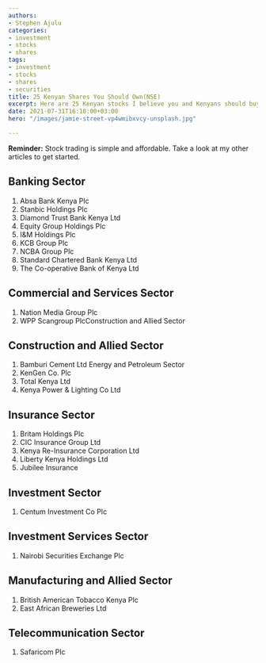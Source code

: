 ```yaml
---
authors:
- Stephen Ajulu
categories:
- investment
- stocks
- shares
tags:
- investment
- stocks
- shares
- securities
title: 25 Kenyan Shares You Should Own(NSE)
excerpt: Here are 25 Kenyan stocks I believe you and Kenyans should buy and hold
date: 2021-07-31T16:18:00+03:00
hero: "/images/jamie-street-vp4wmibxvcy-unsplash.jpg"

---
```

**Reminder:** Stock trading is simple and affordable. Take a look at my other articles to get started.

## **Banking Sector**

1. Absa Bank Kenya Plc
2. Stanbic Holdings Plc
3. Diamond Trust Bank Kenya Ltd
4. Equity Group Holdings Plc
5. I&M Holdings Plc
6. KCB Group Plc
7. NCBA Group Plc
8. Standard Chartered Bank Kenya Ltd
9. The Co-operative Bank of Kenya Ltd 

## **Commercial and Services Sector**

1. Nation Media Group Plc
2. WPP Scangroup PlcConstruction and Allied Sector

## **Construction and Allied Sector**

1. Bamburi Cement Ltd Energy and Petroleum Sector
2. KenGen Co. Plc
3. Total Kenya Ltd
4. Kenya Power & Lighting Co Ltd 

## **Insurance Sector**

1. Britam Holdings Plc
2. CIC Insurance Group Ltd
3. Kenya Re-Insurance Corporation Ltd
4. Liberty Kenya Holdings Ltd
5. Jubilee Insurance

## **Investment Sector**

1. Centum Investment Co Plc 

## **Investment Services Sector**

1. Nairobi Securities Exchange Plc 

## **Manufacturing and Allied Sector**

1. British American Tobacco Kenya Plc
2. East African Breweries Ltd

## **Telecommunication Sector**

1. Safaricom Plc
